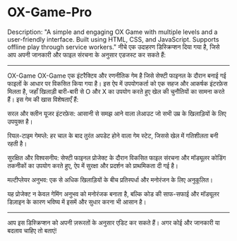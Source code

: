 # OX-Game-Pro
Description: "A simple and engaging OX Game with multiple levels and a user-friendly interface. Built using HTML, CSS, and JavaScript. Supports offline play through service workers."
नीचे एक उदाहरण डिस्क्रिप्शन दिया गया है, जिसे आप अपनी जानकारी और फाइल संरचना के अनुसार एडजस्ट कर सकते हैं:


---

OX-Game
OX-Game एक इंटरैक्टिव और रणनीतिक गेम है जिसे सेफ्टी फाइनल के दौरान बनाई गई फाइलों के आधार पर विकसित किया गया है। इस ऐप में उपयोगकर्ता को एक सहज और आकर्षक इंटरफ़ेस मिलता है, जहाँ खिलाड़ी बारी-बारी से O और X का उपयोग करते हुए खेल की चुनौतियों का सामना करते हैं। इस गेम की खास विशेषताएँ हैं:

सरल और क्लीन यूजर इंटरफ़ेस: आसानी से समझ आने वाला लेआउट जो सभी उम्र के खिलाड़ियों के लिए उपयुक्त है।

रियल-टाइम गेमप्ले: हर चाल के बाद तुरंत अपडेट होने वाला गेम स्टेट, जिससे खेल में गतिशीलता बनी रहती है।

सुरक्षित और विश्वसनीय: सेफ्टी फाइनल प्रोजेक्ट के दौरान विकसित फाइल संरचना और मॉड्यूलर कोडिंग तकनीकों का उपयोग करते हुए, ऐप में सुरक्षा और प्रदर्शन को प्राथमिकता दी गई है।

मल्टीप्लेयर अनुभव: एक से अधिक खिलाड़ियों के बीच प्रतिस्पर्धा और मनोरंजन के लिए अनुकूलित।


यह प्रोजेक्ट न केवल गेमिंग अनुभव को मनोरंजक बनाता है, बल्कि कोड की साफ-सफाई और मॉड्यूलर डिज़ाइन के कारण भविष्य में इसमें और सुधार करना भी आसान है।


---

आप इस डिस्क्रिप्शन को अपनी ज़रूरतों के अनुसार एडिट कर सकते हैं। अगर कोई और जानकारी या बदलाव चाहिए तो बताएं!

